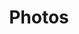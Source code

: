 ---
layout: blog
title: Photos
description: >
  This is the `list` layout for showing blog posts, which shows just the title and groups them by year of publication.
  Check out the `blog` layout for comparison.
no_link_title: false 
no_excerpt: false 
hide_image: false
---